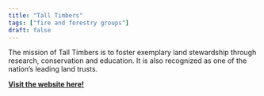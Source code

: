 ```yaml
---
title: "Tall Timbers"
tags: ["fire and forestry groups"]
draft: false
---
```


The mission of Tall Timbers is to foster exemplary land stewardship
through research, conservation and education. It is also recognized as one of the nation’s leading land trusts.

[**Visit the website here!**](https://talltimbers.org/)

